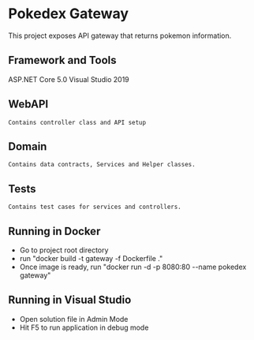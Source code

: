 # Pokedex Gateway

This project exposes API gateway that returns pokemon information.

## Framework and Tools
ASP.NET Core 5.0 
Visual Studio 2019


## WebAPI
	Contains controller class and API setup 

## Domain
	Contains data contracts, Services and Helper classes.

## Tests
	Contains test cases for services and controllers. 

## Running in Docker
  - Go to project root directory 
  - run "docker build -t gateway -f Dockerfile ."
  - Once image is ready, run "docker run -d -p 8080:80 --name pokedex gateway"
  
## Running in Visual Studio 
- Open solution file in Admin Mode 
- Hit F5 to run application in debug mode
